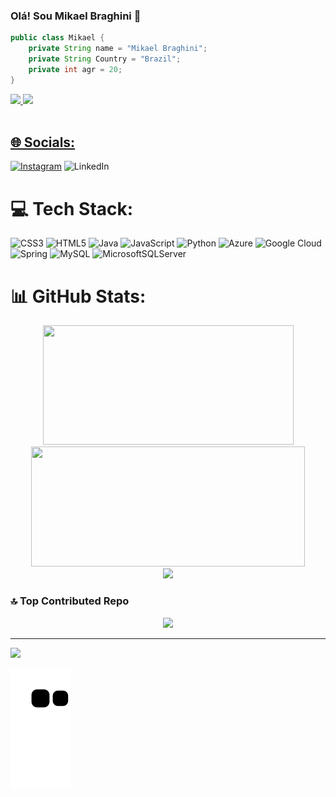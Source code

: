 ### Olá! Sou Mikael Braghini 👋

```java
public class Mikael {
    private String name = "Mikael Braghini";
    private String Country = "Brazil";
    private int agr = 20;
}
```

<div>
  <a href="https://github.com/eualbino">
  <img height="150em" src="https://github-readme-stats.vercel.app/api?username=MikaelBraghini&show_icons=true&theme=tokyonight"/>
  <img height="150em" src="https://github-readme-stats.vercel.app/api/top-langs/?username=mikaelbraghini&layout=compact&theme=tokyonight">
</div><br>
  


## 🌐 Socials:
[![Instagram](https://img.shields.io/badge/Instagram-%23E4405F.svg?logo=Instagram&logoColor=white)](https://instagram.com/mikael_braghini) ![LinkedIn](https://img.shields.io/badge/LinkedIn-%230077B5.svg?logo=linkedin&logoColor=white) 

# 💻 Tech Stack:
![CSS3](https://img.shields.io/badge/css3-%231572B6.svg?style=flat&logo=css3&logoColor=white) ![HTML5](https://img.shields.io/badge/html5-%23E34F26.svg?style=flat&logo=html5&logoColor=white) ![Java](https://img.shields.io/badge/java-%23ED8B00.svg?style=flat&logo=java&logoColor=white) ![JavaScript](https://img.shields.io/badge/javascript-%23323330.svg?style=flat&logo=javascript&logoColor=%23F7DF1E) ![Python](https://img.shields.io/badge/python-3670A0?style=flat&logo=python&logoColor=ffdd54) ![Azure](https://img.shields.io/badge/azure-%230072C6.svg?style=flat&logo=azure-devops&logoColor=white) ![Google Cloud](https://img.shields.io/badge/Google%20Cloud-%234285F4.svg?style=flat&logo=google-cloud&logoColor=white) ![Spring](https://img.shields.io/badge/spring-%236DB33F.svg?style=flat&logo=spring&logoColor=white) ![MySQL](https://img.shields.io/badge/mysql-%2300f.svg?style=flat&logo=mysql&logoColor=white) ![MicrosoftSQLServer](https://img.shields.io/badge/Microsoft%20SQL%20Sever-CC2927?style=flat&logo=microsoft%20sql%20server&logoColor=white)
# 📊 GitHub Stats:

<div align="center">
    <img height="191" width="401" src="https://github-readme-stats.vercel.app/api?username=mikaelbraghini&theme=omni&hide_border=false&include_all_commits=true&count_private=true"/>
    <img height="192" width="438" src="https://github-readme-streak-stats.herokuapp.com/?user=mikaelbraghini&theme=omni&hide_border=false"/>
</div>

<div align="center">
    <img src="https://github-readme-stats.vercel.app/api/top-langs/?username=MikaelBraghini&theme=omni&hide_border=false&include_all_commits=true&count_private=true&layout=compact"/>
</div>

### 🔝 Top Contributed Repo

<div align="center">
        <img src="https://github-contributor-stats.vercel.app/api?username=mikaelbraghini&limit=5&theme=radical&combine_all_yearly_contributions=true">
</div>

---
[![](https://visitcount.itsvg.in/api?id=mikaelbraghini&icon=3&color=6)](https://visitcount.itsvg.in)



<picture align="center">
  <source media="(prefers-color-scheme: dark)" srcset="https://raw.githubusercontent.com/MikaelBraghini/MikaelBraghini/output/github-contribution-grid-snake-dark.svg" />
  <source media="(prefers-color-scheme: light)" srcset="https://raw.githubusercontent.com/MikaelBraghini/MikaelBraghini/output/github-contribution-grid-snake.svg" />
  <img alt="github-snake" src="https://raw.githubusercontent.com/MikaelBraghini/MikaelBraghini/output/github-contribution-grid-snake.svg" />
</picture>
